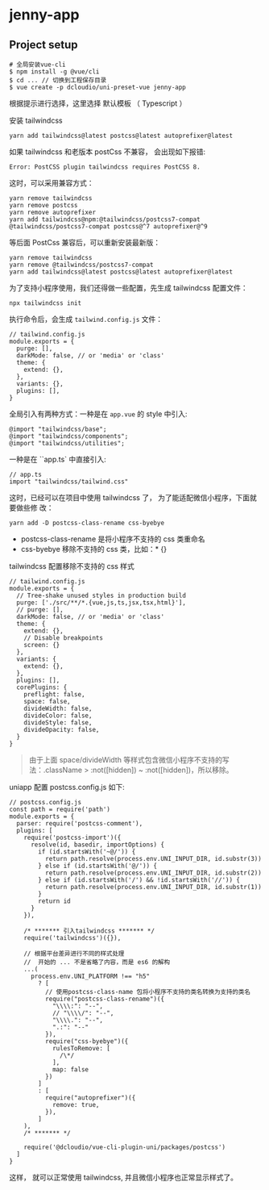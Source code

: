 # jenny-app

## Project setup

```
# 全局安装vue-cli
$ npm install -g @vue/cli
$ cd ... // 切换到工程保存目录
$ vue create -p dcloudio/uni-preset-vue jenny-app
```

根据提示进行选择，这里选择 默认模板 （ Typescript ）

安装 tailwindcss

```
yarn add tailwindcss@latest postcss@latest autoprefixer@latest
```

如果 tailwindcss 和老版本 postCss 不兼容， 会出现如下报错:

```
Error: PostCSS plugin tailwindcss requires PostCSS 8.
```

这时，可以采用兼容方式：

```
yarn remove tailwindcss
yarn remove postcss
yarn remove autoprefixer
yarn add tailwindcss@npm:@tailwindcss/postcss7-compat @tailwindcss/postcss7-compat postcss@^7 autoprefixer@^9
```

等后面 PostCss 兼容后，可以重新安装最新版：

```
yarn remove tailwindcss
yarn remove @tailwindcss/postcss7-compat
yarn add tailwindcss@latest postcss@latest autoprefixer@latest
```

为了支持小程序使用，我们还得做一些配置，先生成 tailwindcss 配置文件：

```
npx tailwindcss init
```

执行命令后，会生成 `tailwind.config.js` 文件：

```
// tailwind.config.js
module.exports = {
  purge: [],
  darkMode: false, // or 'media' or 'class'
  theme: {
    extend: {},
  },
  variants: {},
  plugins: [],
}
```

全局引入有两种方式：一种是在 `app.vue` 的 style 中引入:

```
@import "tailwindcss/base";
@import "tailwindcss/components";
@import "tailwindcss/utilities";
```

一种是在 ``app.ts` 中直接引入:

```
// app.ts
import "tailwindcss/tailwind.css"
```

这时，已经可以在项目中使用 tailwindcss 了， 为了能适配微信小程序，下面就要做些修
改：

```
yarn add -D postcss-class-rename css-byebye
```

- postcss-class-rename 是将小程序不支持的 css 类重命名
- css-byebye 移除不支持的 css 类，比如：\* {}

tailwindcss 配置移除不支持的 css 样式

```
// tailwind.config.js
module.exports = {
  // Tree-shake unused styles in production build
  purge: ['./src/**/*.{vue,js,ts,jsx,tsx,html}'],
  // purge: [],
  darkMode: false, // or 'media' or 'class'
  theme: {
    extend: {},
    // Disable breakpoints
    screen: {}
  },
  variants: {
    extend: {},
  },
  plugins: [],
  corePlugins: {
    preflight: false,
    space: false,
    divideWidth: false,
    divideColor: false,
    divideStyle: false,
    divideOpacity: false,
  }
}
```

> 由于上面 space/divideWidth 等样式包含微信小程序不支持的写法：.className >
> :not([hidden]) ~ :not([hidden])，所以移除。

uniapp 配置 postcss.config.js 如下:

```
// postcss.config.js
const path = require('path')
module.exports = {
  parser: require('postcss-comment'),
  plugins: [
    require('postcss-import')({
      resolve(id, basedir, importOptions) {
        if (id.startsWith('~@/')) {
          return path.resolve(process.env.UNI_INPUT_DIR, id.substr(3))
        } else if (id.startsWith('@/')) {
          return path.resolve(process.env.UNI_INPUT_DIR, id.substr(2))
        } else if (id.startsWith('/') && !id.startsWith('//')) {
          return path.resolve(process.env.UNI_INPUT_DIR, id.substr(1))
        }
        return id
      }
    }),

    /* ******* 引入tailwindcss ******* */
    require('tailwindcss')({}),

    // 根据平台差异进行不同的样式处理
    //  开始的 ... 不是省略了内容，而是 es6 的解构
    ...(
      process.env.UNI_PLATFORM !== "h5"
        ? [
          // 使用postcss-class-name 包将小程序不支持的类名转换为支持的类名
          require("postcss-class-rename")({
            "\\\\:": "--",
            // "\\\\/": "--",
            "\\\\.": "--",
            ".:": "--"
          }),
          require("css-byebye")({
            rulesToRemove: [
              /\*/
            ],
            map: false
          })
        ]
        : [
          require("autoprefixer")({
            remove: true,
          }),
        ]
    ),
    /* ******* */

    require('@dcloudio/vue-cli-plugin-uni/packages/postcss')
  ]
}
```

这样， 就可以正常使用 tailwindcss, 并且微信小程序也正常显示样式了。
